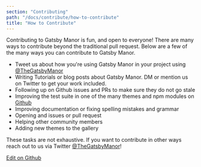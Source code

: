 ```yaml
---
section: "Contributing"
path: "/docs/contribute/how-to-contribute"
title: "How to Contribute"
---
```


Contributing to Gatsby Manor is fun, and open to everyone! There are many ways to contribute
beyond the traditional pull request. Below are a few of the many ways you can
contribute to Gatsby Manor.

- Tweet us about how you're using Gatsby Manor in your project using [@TheGatsbyManor](https://twitter.com/TheGatsbyManor)
- Writing Tutorials or blog posts about Gatsby Manor. DM or mention us on Twitter
 to get your work included.
- Following up on Github issues and PRs to make sure they do not go stale
- Improving the test suite in one of the many themes and npm modules on [Github](https://github.com/gatsbymanor)
- Improving documentation or fixing spelling mistakes and grammar
- Opening and issues or pull request
- Helping other community members
- Adding new themes to the gallery

These tasks are not exhaustive. If you want to contribute in other ways reach
out to us via Twitter [@TheGatsbyManor](https://twitter.com/TheGatsbyManor)!

[Edit on Github](https://github.com/gatsbymanor/gatsby-manor-docs)
